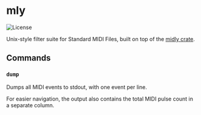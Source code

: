 # mly

![License](https://img.shields.io/github/license/nmlgc/mly?cacheSeconds=31536000)

Unix-style filter suite for Standard MIDI Files, built on top of the [midly crate](https://crates.io/crates/midly).

## Commands

### `dump`

Dumps all MIDI events to stdout, with one event per line.

For easier navigation, the output also contains the total MIDI pulse count in a separate column.
